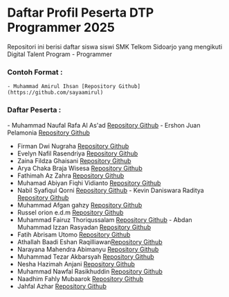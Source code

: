 # Daftar Profil Peserta DTP Programmer 2025

Repositori ini berisi daftar siswa siswi SMK Telkom Sidoarjo yang mengikuti Digital Talent Program - Programmer

### Contoh Format :

`- Muhammad Amirul Ihsan [Repository Github](https://github.com/sayaamirul)`

### Daftar Peserta :
⁠- ⁠Muhammad Naufal Rafa Al As'ad [Repository Github](https://github.com/Falrafa4)
⁠- Ershon Juan Pelamonia [Repository Github](https://github.com/ytta0301)
- Firman Dwi Nugraha [Repository Github](https://github.com/FirmanGanteng08)
- Evelyn Nafil Rasendriya [Repository Github](https://github.com/evelynnafil11-hub/belajar-python.git)
- Zaina Fildza Ghaisani [Repository Github](https://github.com/zainafldzG/belaajr-python.git)
- Arya Chaka Braja Wisesa [Repository Github](https://github.com/AryaVira)
- Fathimah Az Zahra [Repository Github](https://github.com/zaraisarchive-coding)
- Muhamad Abiyan Fiqhi Vidianto [Repository Github](https://github.com/abiyann-03)
- Nabil Syafiqul Qorni [Repository Github](https://github.com/nabilsqm-dotcom)
⁠- ⁠Kevin Daniswara Raditya [Repository Github](https://github.com/Vinz-Villain)
- Muhammad Afgan gahzy [Repository Github](https://github.com/gahzy-afg)
- Russel orion e.d.m [Repository Github](https://github.com/axellorion415-crypto)
- Muhammad Fairuz Thoriqussalam [Repository Github](https://github.com/muhfairuz)
⁠- ⁠Abdan Muhammad Izzan Rasyadan [Repository Github](https://github.com/AbdanRasya)
- Fatih Abrisam Utomo [Repository Github](https://github.com/ka599)
- Athallah Baadi Eshan Raqilliawan[Repository Github](https://github.com/ezhann1)
- Narayana Mahendra Abimanyu [Repository Github](https://github.com/NarayanaMahendraAbimanyu)
- Muhammad Tezar Akbarsyah [Repository Github](https://github.com/tezar732412)
- Nesha Hazimah Anjani [Repository Github](https://github.com/neshadtp)
- Muhammad Nawfal Rasikhuddin [Repository Github](https://github.com/MuhammadNawfalRasikhuddin)
- Naadhim Fahly Mubaarok [Repository Github](https://github.com/Nademmm)
- Jahfal Azhar [Repository Github](https://github.com/Jahfal1145)
